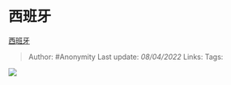 # 西班牙
[西班牙](https://zhuanlan.zhihu.com/p/493568490)

> Author: #Anonymity 
Last update: *08/04/2022* 
Links: 
Tags: 

![](https://pic1.zhimg.com/v2-4649a256c258bd656e995b7c5e5002c8_b.jpg)

